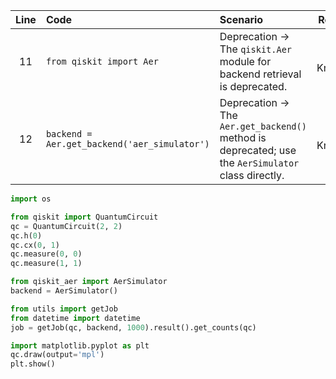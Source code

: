 | Line | Code | Scenario | Reference | Artifact | Refactoring |
| :--: | :--- | :------- | :-------: | :------- | :---------- |
| 11 | `from qiskit import Aer` | Deprecation -> The `qiskit.Aer` module for backend retrieval is deprecated. | Internal Knowledge | qiskit.Aer | `from qiskit_aer import AerSimulator` |
| 12 | `backend = Aer.get_backend('aer_simulator')` | Deprecation -> The `Aer.get_backend()` method is deprecated; use the `AerSimulator` class directly. | Internal Knowledge | Aer.get_backend | `backend = AerSimulator()` |


```python
import os

from qiskit import QuantumCircuit 
qc = QuantumCircuit(2, 2)
qc.h(0)
qc.cx(0, 1)
qc.measure(0, 0)
qc.measure(1, 1)

from qiskit_aer import AerSimulator
backend = AerSimulator()

from utils import getJob
from datetime import datetime
job = getJob(qc, backend, 1000).result().get_counts(qc)

import matplotlib.pyplot as plt
qc.draw(output='mpl')
plt.show()
```